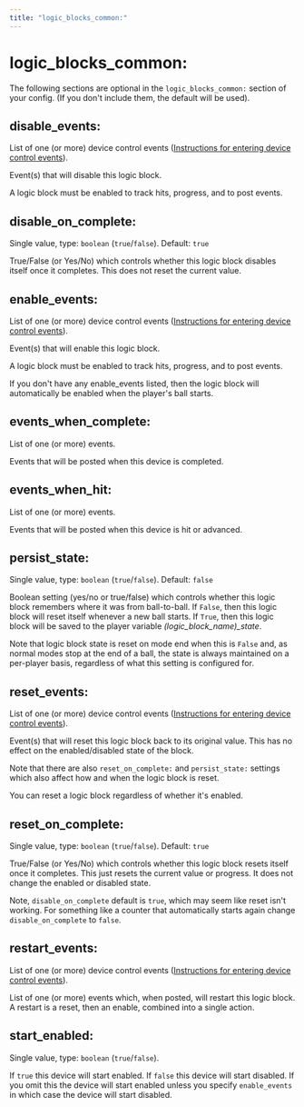 ```yaml
---
title: "logic_blocks_common:"
---
```


# logic_blocks_common:


The following sections are optional in the `logic_blocks_common:`
section of your config. (If you don't include them, the default will be
used).

## disable_events:

List of one (or more) device control events
([Instructions for entering device control events](instructions/device_control_events.md)).

Event(s) that will disable this logic block.

A logic block must be enabled to track hits, progress, and to post
events.

## disable_on_complete:

Single value, type: `boolean` (`true`/`false`). Default: `true`

True/False (or Yes/No) which controls whether this logic block disables
itself once it completes. This does not reset the current value.

## enable_events:

List of one (or more) device control events
([Instructions for entering device control events](instructions/device_control_events.md)).

Event(s) that will enable this logic block.

A logic block must be enabled to track hits, progress, and to post
events.

If you don't have any enable_events listed, then the logic block will
automatically be enabled when the player's ball starts.

## events_when_complete:

List of one (or more) events.

Events that will be posted when this device is completed.

## events_when_hit:

List of one (or more) events.

Events that will be posted when this device is hit or advanced.

## persist_state:

Single value, type: `boolean` (`true`/`false`). Default: `false`

Boolean setting (yes/no or true/false) which controls whether this logic
block remembers where it was from ball-to-ball. If `False`, then this
logic block will reset itself whenever a new ball starts. If `True`,
then this logic block will be saved to the player variable
*\(logic_block_name\)_state*.

Note that logic block state is reset on mode end when this is `False`
and, as normal modes stop at the end of a ball, the state is always
maintained on a per-player basis, regardless of what this setting is
configured for.

## reset_events:

List of one (or more) device control events
([Instructions for entering device control events](instructions/device_control_events.md)).

Event(s) that will reset this logic block back to its original value.
This has no effect on the enabled/disabled state of the block.

Note that there are also `reset_on_complete:` and `persist_state:`
settings which also affect how and when the logic block is reset.

You can reset a logic block regardless of whether it's enabled.

## reset_on_complete:

Single value, type: `boolean` (`true`/`false`). Default: `true`

True/False (or Yes/No) which controls whether this logic block resets
itself once it completes. This just resets the current value or
progress. It does not change the enabled or disabled state.

Note, `disable_on_complete` default is `true`, which may seem like reset
isn't working. For something like a counter that automatically starts
again change `disable_on_complete` to `false`.

## restart_events:

List of one (or more) device control events
([Instructions for entering device control events](instructions/device_control_events.md)).

List of one (or more) events which, when posted, will restart this logic
block. A restart is a reset, then an enable, combined into a single
action.

## start_enabled:

Single value, type: `boolean` (`true`/`false`).

If `true` this device will start enabled. If `false` this device will
start disabled. If you omit this the device will start enabled unless
you specify `enable_events` in which case the device will start
disabled.
